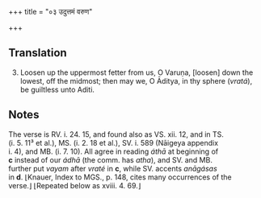 +++
title = "०३ उदुत्तमं वरुण"

+++
## Translation
3. Loosen up the uppermost fetter from us, O Varuṇa, \[loosen\] down the  
lowest, off the midmost; then may we, O Āditya, in thy sphere (*vratá*),  
be guiltless unto Aditi.

## Notes
The verse is RV. i. 24. 15, and found also as VS. xii. 12, and in TS.  
(i. 5. 11³ et al.), MS. (i. 2. 18 et al.), SV. i. 589 (Nāigeya appendix  
i. 4), and MB. (i. 7. 10). All agree in reading *áthā* at beginning of  
**c** instead of our *ádhā* (the comm. has *atha*), and SV. and MB.  
further put *vayam* after *vraté* in **c**, while SV. accents *anāgásas*  
in **d**. ⌊Knauer, Index to MGS., p. 148, cites many occurrences of the  
verse.⌋ ⌊Repeated below as xviii. 4. 69.⌋
